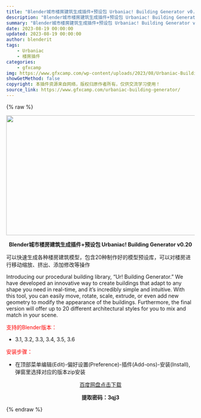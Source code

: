 ```yaml
---
title: "Blender城市楼房建筑生成插件+预设包 Urbaniac! Building Generator v0.20"
description: "Blender城市楼房建筑生成插件+预设包 Urbaniac! Building Generator v0.20 可以快速生成各种楼房建筑模型，包含20种制作好的模型预设库，可以对楼房进行移动缩放、挤..."
summary: "Blender城市楼房建筑生成插件+预设包 Urbaniac! Building Generator v0.20 可以快速生成各种楼房建筑模型，包含20种制作好的模型预设库，可以对楼房进行移动缩放、挤..."
date: 2023-08-19 00:00:00
updated: 2023-08-19 00:00:00
author: blenderit
tags: 
    - Urbaniac
    - 楼房插件
categories:
    - gfxcamp
img: https://www.gfxcamp.com/wp-content/uploads/2023/08/Urbaniac-Building-Generator.jpg
showGetMethod: false
copyright: 本插件资源来自网络，版权归原作者所有，仅供交流学习使用！
source_link: https://www.gfxcamp.com/urbaniac-building-generator/
---
```


{% raw %}
<div><p><img decoding="async" class="aligncenter size-full wp-image-114462" src="https://www.gfxcamp.com/wp-content/uploads/2023/08/Urbaniac-Building-Generator.jpg" data-src="https://www.gfxcamp.com/wp-content/uploads/2023/08/Urbaniac-Building-Generator.jpg" alt="" width="640" height="320" data-srcset="https://www.gfxcamp.com/wp-content/uploads/2023/08/Urbaniac-Building-Generator.jpg 640w, https://www.gfxcamp.com/wp-content/uploads/2023/08/Urbaniac-Building-Generator-150x75.jpg 150w" data-sizes="(max-width: 640px) 100vw, 640px"></p><p style="text-align: center;"><strong>Blender城市楼房建筑生成插件+预设包 Urbaniac! Building Generator v0.20</strong></p><p>可以快速生成各种楼房建筑模型，包含20种制作好的模型预设库，可以对楼房进行移动缩放、挤出、添加修改等操作</p><p>Introducing our procedural building library, “Ur! Building Generator.” We have developed an innovative way to create buildings that adapt to any shape you need in real-time, and it’s incredibly simple and intuitive. With this tool, you can easily move, rotate, scale, extrude, or even add new geometry to modify the appearance of the buildings. Furthermore, the final version will offer up to 20 different architectural styles for you to mix and match in your scene.</p><p style="text-align: left;"><span style="color: #ff0000;">支持的Blender版本：</span></p><ul>
<li style="text-align: left;">3.1, 3.2, 3.3, 3.4, 3.5, 3.6</li>
</ul><p style="text-align: left;"><span style="color: #ff0000;">安装步骤：</span></p><ul>
<li>在顶部菜单编辑(Edit)-偏好设置(Preference)-插件(Add-ons)-安装(Install),弹窗里选择对应的版本zip安装</li>
</ul><p style="text-align: center;"><a class="maxbutton-3 maxbutton maxbutton-baidu" target="_blank" rel="noopener" href="https://pan.baidu.com/s/1IVW_poHM8Eg-j23diASY0A?pwd=3qj3"><span class="mb-text">百度网盘点击下载</span></a></p><p style="text-align: center;"><strong>提取密码：3qj3</strong></p></div>
<div style="display: none">gfxcamp</div>
{% endraw %}
